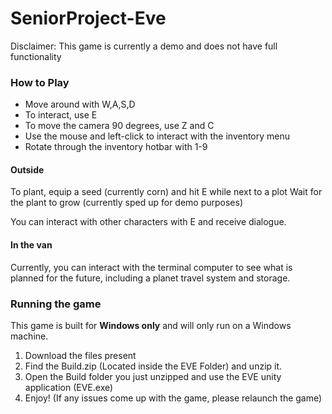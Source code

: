# SeniorProject-Eve

Disclaimer: This game is currently a demo and does not have full functionality

### How to Play

 - Move around with W,A,S,D
 - To interact, use E
 - To move the camera 90 degrees, use Z and C
 - Use the mouse and left-click to interact with the inventory menu
 - Rotate through the inventory hotbar with 1-9

#### Outside
To plant, equip a seed (currently corn) and hit E while next to a plot
Wait for the plant to grow (currently sped up for demo purposes)

You can interact with other characters with E and receive dialogue.

#### In the van
Currently, you can interact with the terminal computer to see what is planned for the future, including a planet travel system and storage.


### Running the game

This game is built for **Windows only** and will only run on a Windows machine.

1. Download the files present
2. Find the Build.zip (Located inside the EVE Folder) and unzip it.
3. Open the Build folder you just unzipped and use the EVE unity application (EVE.exe)
4. Enjoy! (If any issues come up with the game, please relaunch the game)
